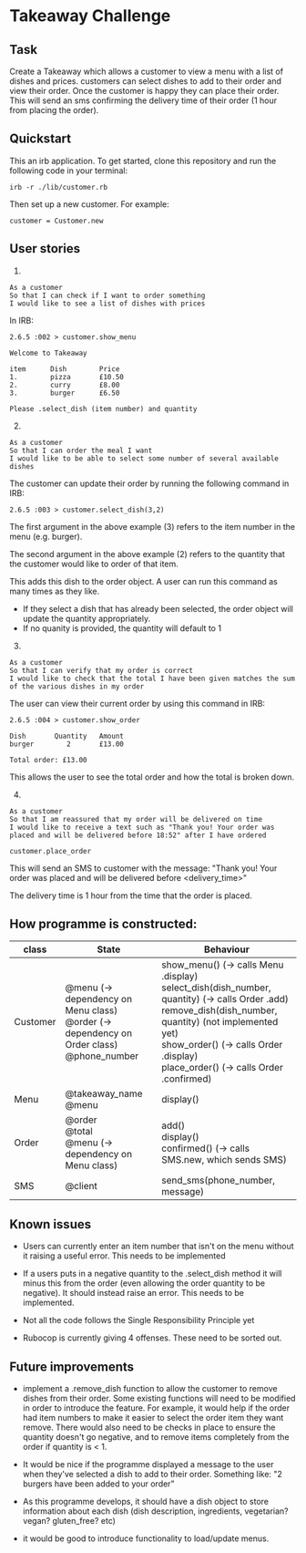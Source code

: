Takeaway Challenge
==================

Task
----
Create a Takeaway which allows a customer to view a menu with a list of dishes and prices. customers
can select dishes to add to their order and view their order. Once the customer is happy they can
place their order. This will send an sms confirming the delivery time of their order (1 hour from placing
the order).

Quickstart
----
This an irb application. To get started, clone this repository and run the following code in your terminal:
```
irb -r ./lib/customer.rb
```
Then set up a new customer. For example:
```
customer = Customer.new
```

User stories
----

1.
```
As a customer
So that I can check if I want to order something
I would like to see a list of dishes with prices
```
In IRB:
```
2.6.5 :002 > customer.show_menu

Welcome to Takeaway

item      Dish        Price
1.        pizza       £10.50
2.        curry       £8.00
3.        burger      £6.50

Please .select_dish (item number) and quantity
```


2.
```
As a customer
So that I can order the meal I want
I would like to be able to select some number of several available dishes
```
The customer can update their order by running the following command in IRB:
```
2.6.5 :003 > customer.select_dish(3,2)
```
The first argument in the above example (3) refers to the
item number in the menu (e.g. burger).

The second argument in the above example (2) refers to the quantity that the customer would like to order of that item.

This adds this dish to the order object. A user can run this command as many times as they like.
  - If they select a dish that has already been selected, the order object will update the quantity appropriately.
  - If no quanity is provided, the quantity will default to 1

3.
```
As a customer
So that I can verify that my order is correct
I would like to check that the total I have been given matches the sum of the various dishes in my order
```
The user can view their current order by using this command in IRB:
```
2.6.5 :004 > customer.show_order

Dish       Quantity   Amount
burger        2       £13.00

Total order: £13.00
```
This allows the user to see the total order and how the total is broken down.

4.

```
As a customer
So that I am reassured that my order will be delivered on time
I would like to receive a text such as "Thank you! Your order was placed and will be delivered before 18:52" after I have ordered
```

```
customer.place_order
```
This will send an SMS to customer with the message:
"Thank you! Your order was placed and will be delivered before <delivery_time>"

The delivery time is 1 hour from the time that the order is placed.

How programme is constructed:
---

|  class    | State     | Behaviour   |
|-----------|-----------|-------------|
| Customer  | @menu (-> dependency on Menu class)<br>@order (-> dependency on Order class)<br>@phone_number | show_menu() (-> calls Menu .display) <br> select_dish(dish_number, quantity) (-> calls Order .add) <br> remove_dish(dish_number, quantity) (not implemented yet) <br> show_order() (-> calls Order .display)<br>place_order() (-> calls Order .confirmed)|
| Menu      | @takeaway_name <br> @menu | display() |
| Order     | @order <br> @total <br> @menu (-> dependency on Menu class)| add() <br> display() <br> confirmed() (-> calls SMS.new, which sends SMS)|
| SMS       | @client | send_sms(phone_number, message) |


Known issues
---
- Users can currently enter an item number that isn't on the menu without it raising a useful error. This needs to be implemented

- If a users puts in a negative quantity to the .select_dish method it will minus this from the order (even allowing the order quantity to be negative). It should instead raise an error. This needs to be implemented.

- Not all the code follows the Single Responsibility Principle yet

- Rubocop is currently giving 4 offenses. These need to be sorted out.

Future improvements
---
- implement a .remove_dish function to allow the customer to remove dishes from their order. Some existing functions will need to be modified in order to introduce the feature. For example, it would help if the order had item numbers to make it easier to select the order item they want remove. There would also need to be checks in place to ensure the quantity doesn't go negative, and to remove items completely from the order if quantity is < 1.

- It would be nice if the programme displayed a message to the user when they've selected a dish to add to their order. Something like: "2 burgers have been added to your order"

- As this programme develops, it should have a dish object to store information about each dish (dish description, ingredients, vegetarian? vegan? gluten_free? etc)

- it would be good to introduce functionality to load/update menus.
